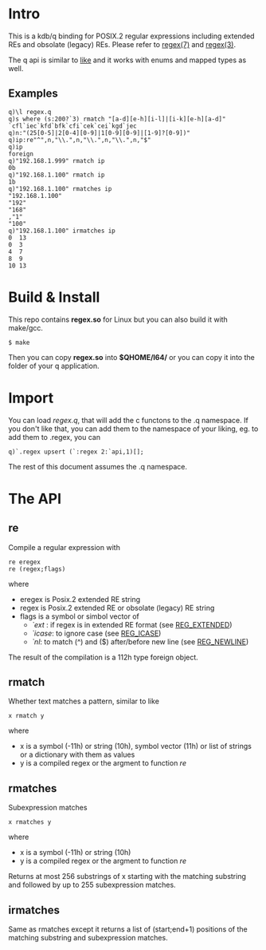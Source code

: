# Intro

This is a kdb/q binding for POSIX.2 regular expressions including extended REs and obsolate (legacy) REs. Please refer to [regex(7)](https://man7.org/linux/man-pages/man7/regex.7.html) and [regex(3)](https://man7.org/linux/man-pages/man3/regex.3.html).

The q api is similar to [like](https://code.kx.com/q/ref/like/) and it works with enums and mapped types as well.

## Examples
```
q)\l regex.q
q)s where (s:200?`3) rmatch "[a-d][e-h][i-l]|[i-k][e-h][a-d]"
`cfl`iec`kfd`bfk`cfi`cek`cei`kgd`jec
q)n:"(25[0-5]|2[0-4][0-9]|1[0-9][0-9]|[1-9]?[0-9])"
q)ip:re"^",n,"\\.",n,"\\.",n,"\\.",n,"$"
q)ip
foreign
q)"192.168.1.999" rmatch ip
0b
q)"192.168.1.100" rmatch ip
1b
q)"192.168.1.100" rmatches ip
"192.168.1.100"
"192"
"168"
,"1"
"100"
q)"192.168.1.100" irmatches ip
0  13
0  3
4  7
8  9
10 13
```

# Build & Install

This repo contains **regex.so** for Linux but you can also build it with make/gcc.
```
$ make
```
Then you can copy **regex.so** into **$QHOME/l64/** or you can copy it into the folder of your q application.

# Import

You can load *regex.q*, that will add the c functons to the .q namespace. If you don't like that, you can add them to the namespace of your liking, eg. to add them to .regex, you can
```
q)`.regex upsert (`:regex 2:`api,1)[];
```
The rest of this document assumes the .q namespace.

# The API

## re

Compile a regular expression with
```
re eregex
re (regex;flags)
```
where
 * eregex is Posix.2 extended RE string
 * regex is Posix.2 extended RE or obsolate (legacy) RE string
 * flags is a symbol or simbol vector of
   * *`ext* : if regex is in extended RE format (see [REG_EXTENDED](https://man7.org/linux/man-pages/man3/regex.3.html#DESCRIPTION))
   * *`icase*: to ignore case (see [REG_ICASE](https://man7.org/linux/man-pages/man3/regex.3.html#DESCRIPTION))
   * *`nl*: to match (^) and ($) after/before new line (see [REG_NEWLINE](https://man7.org/linux/man-pages/man3/regex.3.html#DESCRIPTION))

The result of the compilation is a 112h type foreign object.
## rmatch

Whether text matches a pattern, similar to like
```
x rmatch y
```
where
 * x is a symbol (-11h) or string (10h), symbol vector (11h) or list of strings or a dictionary with them as values
 * y is a compiled regex or the argment to function *re*

## rmatches

Subexpression matches
```
x rmatches y
```
where
 * x is a symbol (-11h) or string (10h)
 * y is a compiled regex or the argment to function *re*
 
Returns at most 256 substrings of x starting with the matching substring and followed by up to 255 subexpression matches.

## irmatches

Same as rmatches except it returns a list of (start;end+1) positions of the matching substring and subexpression matches.